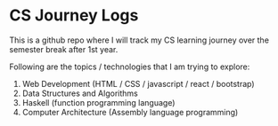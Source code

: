 # CS Journey Logs

This is a github repo where I will track my CS learning journey over the semester break after 1st year.

Following are the topics / technologies that I am trying to explore:

1. Web Development (HTML / CSS / javascript / react / bootstrap)
2. Data Structures and Algorithms
3. Haskell (function programming language)
4. Computer Architecture (Assembly language programming)
